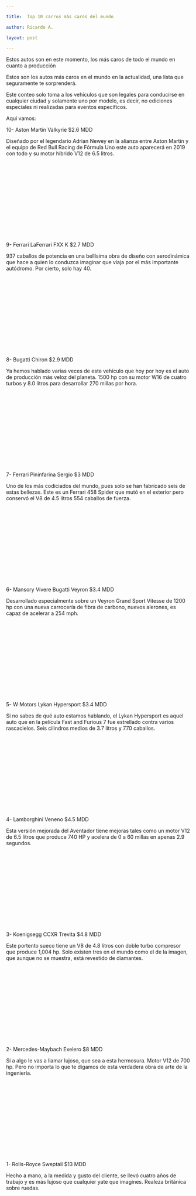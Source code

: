 ```yaml
---

title:  Top 10 carros más caros del mundo

author: Ricardo A.

layout: post

---
```



Estos autos son en este momento, los más caros de todo el mundo en cuanto a producción  
  

  

Estos son los autos más caros en el mundo en la actualidad, una lista que seguramente te sorprenderá.  

  

Este conteo solo toma a los vehículos que son legales para conducirse en cualquier ciudad y solamente uno por modelo, es decir, no ediciones especiales ni realizadas para eventos específicos.  

  

Aquí vamos:  

  

10- Aston Martin Valkyrie $2.6 MDD  

Diseñado por el legendario Adrian Newey en la alianza entre Aston Martin y el equipo de Red Bull Racing de Fórmula Uno este auto aparecerá en 2019 con todo y su motor híbrido V12 de 6.5 litros.  

<span class="image left"><img src="{{ 'assets/top-10-carros-más-caros-del-mundo/images/image7.jpg' | relative_url }}" alt="" /></span>
  

  
<br><br><br><br><br><br><br><br><br><br><br><br>
9- Ferrari LaFerrari FXX K $2.7 MDD  

937 caballos de potencia en una bellísima obra de diseño con aerodinámica que hace a quien lo conduzca imaginar que viaja por el más importante autódromo. Por cierto, solo hay 40.  

<span class="image left"><img src="{{ 'assets/top-10-carros-más-caros-del-mundo/images/image5.jpg' | relative_url }}" alt="" /></span>
  

  
<br><br><br><br><br><br><br><br><br><br><br><br>
8- Bugatti Chiron $2.9 MDD  

Ya hemos hablado varias veces de este vehículo que hoy por hoy es el auto de producción más veloz del planeta. 1500 hp con su motor W16 de cuatro turbos y 8.0 litros para desarrollar 270 millas por hora.  

<span class="image left"><img src="{{ 'assets/top-10-carros-más-caros-del-mundo/images/image4.jpg' | relative_url }}" alt="" /></span>
  

  
<br><br><br><br><br><br><br><br><br><br><br><br>
7- Ferrari Pininfarina Sergio $3 MDD  

Uno de los más codiciados del mundo, pues solo se han fabricado seis de estas bellezas. Este es un Ferrari 458 Spider que mutó en el exterior pero conservó el V8 de 4.5 litros 554 caballos de fuerza.  

<span class="image left"><img src="{{ 'assets/top-10-carros-más-caros-del-mundo/images/image2.jpg' | relative_url }}" alt="" /></span>
  

  
<br><br><br><br><br><br><br><br><br><br><br><br>
6- Mansory Vivere Bugatti Veyron $3.4 MDD  

Desarrollado especialmente sobre un Veyron Grand Sport Vitesse de 1200 hp con una nueva carrocería de fibra de carbono, nuevos alerones, es capaz de acelerar a 254 mph.  

<span class="image left"><img src="{{ 'assets/top-10-carros-más-caros-del-mundo/images/image6.jpg' | relative_url }}" alt="" /></span>
  

  
<br><br><br><br><br><br><br><br><br><br><br><br>
5- W Motors Lykan Hypersport $3.4 MDD  

Si no sabes de qué auto estamos hablando, el Lykan Hypersport es aquel auto que en la película Fast and Furious 7 fue estrellado contra varios rascacielos. Seis cilindros medios de 3.7 litros y 770 caballos.  

<span class="image left"><img src="{{ 'assets/top-10-carros-más-caros-del-mundo/images/image3.jpg' | relative_url }}" alt="" /></span>
  

  
<br><br><br><br><br><br><br><br><br><br><br><br>
4- Lamborghini Veneno $4.5 MDD  

Esta versión mejorada del Aventador tiene mejoras tales como un motor V12 de 6.5 litros que produce 740 HP y acelera de 0 a 60 millas en apenas 2.9 segundos.  

<span class="image left"><img src="{{ 'assets/top-10-carros-más-caros-del-mundo/images/image10.jpg' | relative_url }}" alt="" /></span>
  
<br><br><br><br><br><br><br><br><br><br><br><br>
3- Koenigsegg CCXR Trevita $4.8 MDD  

Este portento sueco tiene un V8 de 4.8 litros con doble turbo compresor que produce 1,004 hp. Solo existen tres en el mundo como el de la imagen, que aunque no se muestra, está revestido de diamantes.  

<span class="image left"><img src="{{ 'assets/top-10-carros-más-caros-del-mundo/images/image8.jpg' | relative_url }}" alt="" /></span>
  

  
<br><br><br><br><br><br><br><br><br><br><br><br>
2- Mercedes-Maybach Exelero $8 MDD  

Si a algo le vas a llamar lujoso, que sea a esta hermosura. Motor V12 de 700 hp. Pero no importa lo que te digamos de esta verdadera obra de arte de la ingeniería.  

<span class="image left"><img src="{{ 'assets/top-10-carros-más-caros-del-mundo/images/image9.jpg' | relative_url }}" alt="" /></span>
  

  
<br><br><br><br><br><br><br><br><br><br><br><br>
1- Rolls-Royce Sweptail $13 MDD  

Hecho a mano, a la medida y gusto del cliente, se llevó cuatro años de trabajo y es más lujoso que cualquier yate que imagines. Realeza británica sobre ruedas.  

<span class="image left"><img src="{{ 'assets/top-10-carros-más-caros-del-mundo/images/image1.jpg' | relative_url }}" alt="" /></span>
